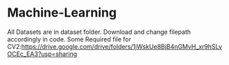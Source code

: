 # Machine-Learning
All Datasets are in dataset folder. Download and change filepath accordingly in code.
Some Required file for CV2:https://drive.google.com/drive/folders/1jWskUe8BjB4nGMvH_xr9hSLvOCEc_EA3?usp=sharing
